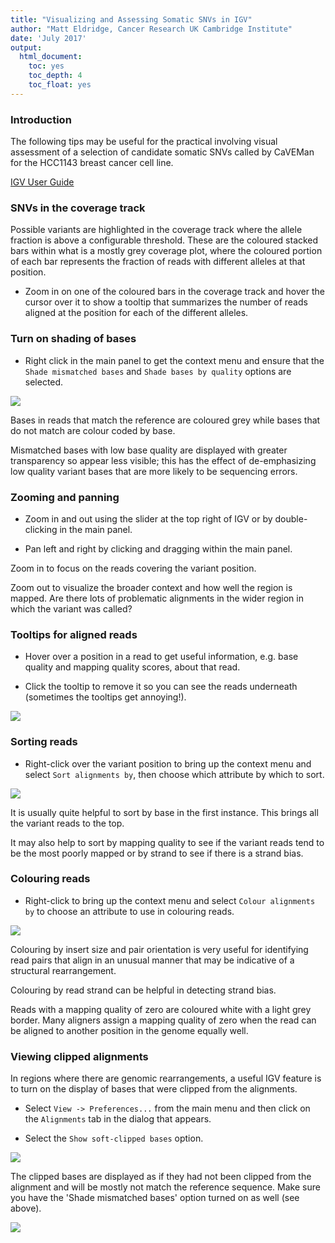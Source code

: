 ```yaml
---
title: "Visualizing and Assessing Somatic SNVs in IGV"
author: "Matt Eldridge, Cancer Research UK Cambridge Institute"
date: 'July 2017'
output:
  html_document:
    toc: yes
    toc_depth: 4
    toc_float: yes
---
```



### Introduction

The following tips may be useful for the practical involving visual assessment of a selection of candidate somatic SNVs called by CaVEMan for the HCC1143 breast cancer cell line.

[IGV User Guide](https://www.broadinstitute.org/igv/UserGuide)


### SNVs in the coverage track

Possible variants are highlighted in the coverage track where the allele fraction is above a
configurable threshold. These are the coloured stacked bars within what is a mostly grey
coverage plot, where the coloured portion of each bar represents the fraction of reads with
different alleles at that position.

* Zoom in on one of the coloured bars in the coverage track and hover the cursor over it to show a tooltip that
summarizes the number of reads aligned at the position for each of the different alleles.


### Turn on shading of bases

* Right click in the main panel to get the context menu and ensure that the `Shade mismatched bases` and `Shade bases by quality` options are selected.

![](igv_context_menu.png)

Bases in reads that match the reference are coloured grey while bases that do not match are colour coded by base.

Mismatched bases with low base quality are displayed with greater transparency so appear less visible; this has the effect of de-emphasizing low quality variant bases that are more likely to be sequencing errors.


### Zooming and panning

* Zoom in and out using the slider at the top right of IGV or by double-clicking in the main panel.

* Pan left and right by clicking and dragging within the main panel.

Zoom in to focus on the reads covering the variant position.

Zoom out to visualize the broader context and how well the region is mapped. Are there lots of problematic alignments in the wider region in which the variant was called?


### Tooltips for aligned reads

* Hover over a position in a read to get useful information, e.g. base quality and mapping quality scores, about that read.

* Click the tooltip to remove it so you can see the reads underneath (sometimes the tooltips get annoying!).

![](igv_tooltip.png)


### Sorting reads

* Right-click over the variant position to bring up the context menu and select `Sort alignments by`, then choose which attribute by which to sort.

![](igv_sort_by_base_quality.png)

It is usually quite helpful to sort by base in the first instance. This brings all the variant reads to the top.

It may also help to sort by mapping quality to see if the variant reads tend to be the most poorly mapped or by strand to see if there is a strand bias.


### Colouring reads

* Right-click to bring up the context menu and select `Colour alignments by` to choose an attribute to use in colouring reads.

![](igv_colour_by_strand.png)

Colouring by insert size and pair orientation is very useful for identifying read pairs that align in an unusual manner that may be indicative of a structural rearrangement.

Colouring by read strand can be helpful in detecting strand bias.

Reads with a mapping quality of zero are coloured white with a light grey border. Many aligners assign a mapping quality of zero when the read can be aligned to another position in the genome equally well.


### Viewing clipped alignments

In regions where there are genomic rearrangements, a useful IGV feature is to turn on the display of bases that were clipped from the alignments.

* Select `View -> Preferences...` from the main menu and then click on the `Alignments` tab in the dialog that appears.

* Select the `Show soft-clipped bases` option.

![](igv_alignment_view_preferences.png)

The clipped bases are displayed as if they had not been clipped from the alignment and will be mostly not match the reference sequence. Make sure you have the 'Shade mismatched bases' option turned on as well (see above).

![](igv_soft_clipping.png)
